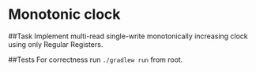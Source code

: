 # Monotonic clock
##Task
Implement multi-read single-write monotonically increasing clock using only Regular Registers.

##Tests
For correctness run `./gradlew run` from root. 